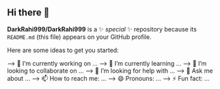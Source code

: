 ## Hi there 👋


**DarkRahi999/DarkRahi999** is a ✨ _special_ ✨ repository because its `README.md` (this file) appears on your GitHub profile.

Here are some ideas to get you started:

--> 🔭 I’m currently working on ...
--> 🌱 I’m currently learning ...
--> 👯 I’m looking to collaborate on ...
--> 🤔 I’m looking for help with ...
--> 💬 Ask me about ...
--> 📫 How to reach me: ...
--> 😄 Pronouns: ...
--> ⚡ Fun fact: ...

